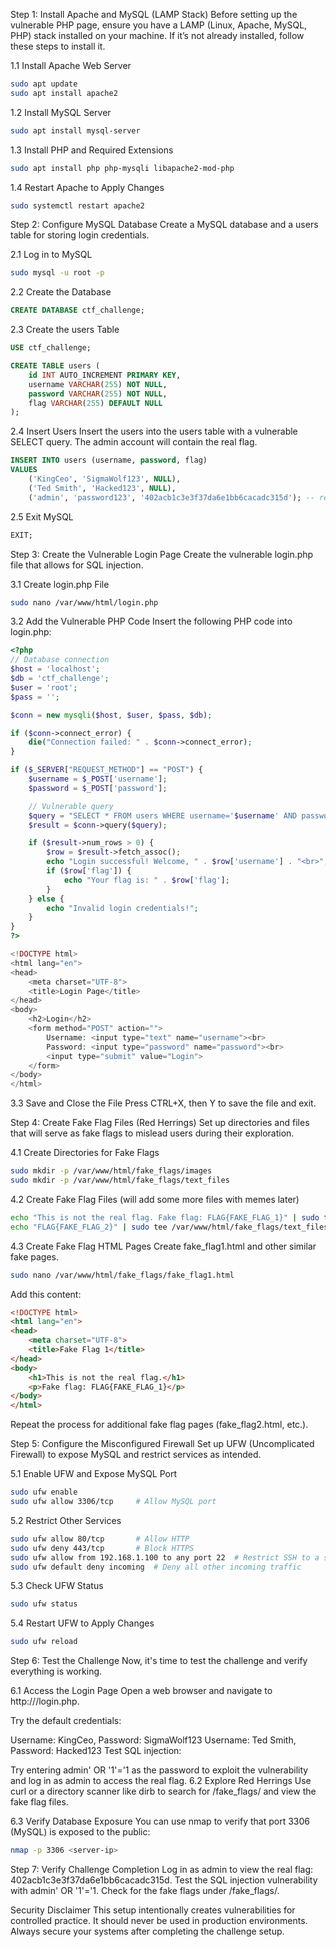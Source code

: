 Step 1: Install Apache and MySQL (LAMP Stack)
Before setting up the vulnerable PHP page, ensure you have a LAMP (Linux, Apache, MySQL, PHP) stack installed on your machine. If it’s not already installed, follow these steps to install it.

1.1 Install Apache Web Server
```bash
sudo apt update
sudo apt install apache2
```

1.2 Install MySQL Server
```bash
sudo apt install mysql-server
```

1.3 Install PHP and Required Extensions
```bash
sudo apt install php php-mysqli libapache2-mod-php
```

1.4 Restart Apache to Apply Changes
```bash
sudo systemctl restart apache2
```

Step 2: Configure MySQL Database
Create a MySQL database and a users table for storing login credentials.

2.1 Log in to MySQL
```bash
sudo mysql -u root -p
```
2.2 Create the Database
```sql
CREATE DATABASE ctf_challenge;
```
2.3 Create the users Table
```sql
USE ctf_challenge;

CREATE TABLE users (
    id INT AUTO_INCREMENT PRIMARY KEY,
    username VARCHAR(255) NOT NULL,
    password VARCHAR(255) NOT NULL,
    flag VARCHAR(255) DEFAULT NULL
);
```
2.4 Insert Users
Insert the users into the users table with a vulnerable SELECT query. The admin account will contain the real flag.

```sql
INSERT INTO users (username, password, flag) 
VALUES 
    ('KingCeo', 'SigmaWolf123', NULL),
    ('Ted Smith', 'Hacked123', NULL),
    ('admin', 'password123', '402acb1c3e3f37da6e1bb6cacadc315d'); -- real flag hidden under admin
```
2.5 Exit MySQL
```sql
EXIT;
```
Step 3: Create the Vulnerable Login Page
Create the vulnerable login.php file that allows for SQL injection.

3.1 Create login.php File
```bash
sudo nano /var/www/html/login.php
```
3.2 Add the Vulnerable PHP Code
Insert the following PHP code into login.php:
```php
<?php
// Database connection
$host = 'localhost';
$db = 'ctf_challenge';
$user = 'root';
$pass = '';

$conn = new mysqli($host, $user, $pass, $db);

if ($conn->connect_error) {
    die("Connection failed: " . $conn->connect_error);
}

if ($_SERVER["REQUEST_METHOD"] == "POST") {
    $username = $_POST['username'];
    $password = $_POST['password'];

    // Vulnerable query
    $query = "SELECT * FROM users WHERE username='$username' AND password='$password'";
    $result = $conn->query($query);

    if ($result->num_rows > 0) {
        $row = $result->fetch_assoc();
        echo "Login successful! Welcome, " . $row['username'] . "<br>";
        if ($row['flag']) {
            echo "Your flag is: " . $row['flag'];
        }
    } else {
        echo "Invalid login credentials!";
    }
}
?>

<!DOCTYPE html>
<html lang="en">
<head>
    <meta charset="UTF-8">
    <title>Login Page</title>
</head>
<body>
    <h2>Login</h2>
    <form method="POST" action="">
        Username: <input type="text" name="username"><br>
        Password: <input type="password" name="password"><br>
        <input type="submit" value="Login">
    </form>
</body>
</html>
```
3.3 Save and Close the File
Press CTRL+X, then Y to save the file and exit.

Step 4: Create Fake Flag Files (Red Herrings)
Set up directories and files that will serve as fake flags to mislead users during their exploration.

4.1 Create Directories for Fake Flags
```bash
sudo mkdir -p /var/www/html/fake_flags/images
sudo mkdir -p /var/www/html/fake_flags/text_files
```

4.2 Create Fake Flag Files (will add some more files with memes later)
```bash
echo "This is not the real flag. Fake flag: FLAG{FAKE_FLAG_1}" | sudo tee /var/www/html/fake_flags/text_files/fake1.txt
echo "FLAG{FAKE_FLAG_2}" | sudo tee /var/www/html/fake_flags/text_files/fake2.txt
```

4.3 Create Fake Flag HTML Pages
Create fake_flag1.html and other similar fake pages.
```bash
sudo nano /var/www/html/fake_flags/fake_flag1.html
```
Add this content:

```html
<!DOCTYPE html>
<html lang="en">
<head>
    <meta charset="UTF-8">
    <title>Fake Flag 1</title>
</head>
<body>
    <h1>This is not the real flag.</h1>
    <p>Fake flag: FLAG{FAKE_FLAG_1}</p>
</body>
</html>
```
Repeat the process for additional fake flag pages (fake_flag2.html, etc.).

Step 5: Configure the Misconfigured Firewall
Set up UFW (Uncomplicated Firewall) to expose MySQL and restrict services as intended.

5.1 Enable UFW and Expose MySQL Port
```bash
sudo ufw enable
sudo ufw allow 3306/tcp     # Allow MySQL port
```
5.2 Restrict Other Services
```bash
sudo ufw allow 80/tcp       # Allow HTTP
sudo ufw deny 443/tcp       # Block HTTPS
sudo ufw allow from 192.168.1.100 to any port 22  # Restrict SSH to a specific IP (optional)
sudo ufw default deny incoming  # Deny all other incoming traffic
```
5.3 Check UFW Status
```bash
sudo ufw status
```

5.4 Restart UFW to Apply Changes
```bash
sudo ufw reload
```
Step 6: Test the Challenge
Now, it's time to test the challenge and verify everything is working.

6.1 Access the Login Page
Open a web browser and navigate to http://<server-ip>/login.php.

Try the default credentials:

Username: KingCeo, Password: SigmaWolf123
Username: Ted Smith, Password: Hacked123
Test SQL injection:

Try entering admin' OR '1'='1 as the password to exploit the vulnerability and log in as admin to access the real flag.
6.2 Explore Red Herrings
Use curl or a directory scanner like dirb to search for /fake_flags/ and view the fake flag files.

6.3 Verify Database Exposure
You can use nmap to verify that port 3306 (MySQL) is exposed to the public:

```bash
nmap -p 3306 <server-ip>
```
Step 7: Verify Challenge Completion
Log in as admin to view the real flag: 402acb1c3e3f37da6e1bb6cacadc315d.
Test the SQL injection vulnerability with admin' OR '1'='1.
Check for the fake flags under /fake_flags/.

Security Disclaimer
This setup intentionally creates vulnerabilities for controlled practice. It should never be used in production environments. Always secure your systems after completing the challenge setup.
